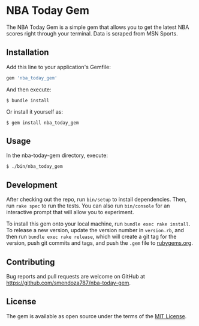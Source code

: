 # NBA Today Gem

The NBA Today Gem is a simple gem that allows you to get the latest NBA scores right through your terminal.
Data is scraped from MSN Sports.

## Installation

Add this line to your application's Gemfile:

```ruby
gem 'nba_today_gem'
```

And then execute:

    $ bundle install

Or install it yourself as:

    $ gem install nba_today_gem

## Usage

In the nba-today-gem directory, execute:

    $ ./bin/nba_today_gem

## Development

After checking out the repo, run `bin/setup` to install dependencies. Then, run `rake spec` to run the tests. You can also run `bin/console` for an interactive prompt that will allow you to experiment.

To install this gem onto your local machine, run `bundle exec rake install`. To release a new version, update the version number in `version.rb`, and then run `bundle exec rake release`, which will create a git tag for the version, push git commits and tags, and push the `.gem` file to [rubygems.org](https://rubygems.org).

## Contributing

Bug reports and pull requests are welcome on GitHub at https://github.com/smendoza787/nba-today-gem.


## License

The gem is available as open source under the terms of the [MIT License](http://opensource.org/licenses/MIT).
